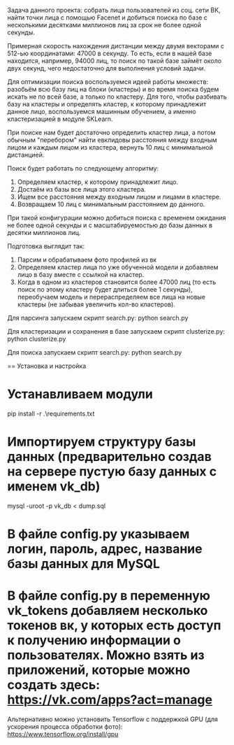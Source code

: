 Задача данного проекта: собрать лица пользователей из соц. сети ВК, найти точки лица с помощью Facenet и добиться поиска по базе с несколькими десятками миллионов лиц за срок не более одной секунды.

Примерная скорость нахождения дистанции между двумя векторами с 512-ью координатами: 47000 в секунду. То есть, если в нашей базе находится, например, 94000 лиц, то поиск по такой базе займёт около двух секунд, чего недостаточно для выполнения условий задачи.

Для оптимизации поиска воспользуемся идеей работы множеств: разобьём всю базу лиц на блоки (кластеры) и во время поиска будем искать не по всей базе, а только по кластеру.
Для того, чтобы разбивать базу на кластеры и определять кластер, к которому принадлежит данное лицо, воспользуемся машинным обучением, а именно кластеризацией в модуле SKLearn.

При поиске нам будет достаточно определить кластер лица, а потом обычным "перебором" найти евклидовы расстояния между входным лицом и каждым лицом из кластера, вернуть 10 лиц с минимальной дистанцией.

Поиск будет работать по следующему алгоритму:
1) Определяем кластер, к которому принадлежит лицо.
2) Достаём из базы все лица этого кластера.
3) Ищем все расстояния между входным лицом и лицами в кластере.
4) Возвращаем 10 лиц с минимальным расстоянием до данного.

При такой конфигурации можно добиться поиска с временем ожидания не более одной секунды и с масштабируемостью до базы данных в десятки миллионов лиц.

Подготовка выглядит так:
1) Парсим и обрабатываем фото профилей из вк
2) Определяем кластер лица по уже обученной модели и добавляем лицо в базу вместе с ссылкой на кластер.
3) Когда в одном из кластеров становится более 47000 лиц (то есть поиск по этому кластеру будет длиться более 1 секунды), переобучаем модель и перераспределяем все лица на новые кластеры (не забывая увеличить кол-во кластеров).

Для парсинга запускаем скрипт search.py:
python search.py

Для кластеризации и сохранения в базе запускаем скрипт clusterize.py:
python clusterize.py

Для поиска запускаем скрипт search.py:
python search.py

== Установка и настройка

# Устанавливаем модули
pip install -r .\requirements.txt

# Импортируем структуру базы данных (предварительно создав на сервере пустую базу данных с именем vk_db)
mysql -uroot -p vk_db < dump.sql

# В файле config.py указываем логин, пароль, адрес, название базы данных для MySQL
# В файле config.py в переменную vk_tokens добавляем несколько токенов вк, у которых есть доступ к получению информации о пользователях. Можно взять из приложений, которые можно создать здесь: https://vk.com/apps?act=manage

Альтернативно можно установить Tensorflow с поддержкой GPU (для ускорения процесса обработки фото):
https://www.tensorflow.org/install/gpu

